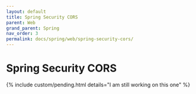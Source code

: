 ```yaml
---
layout: default
title: Spring Security CORS
parent: Web
grand_parent: Spring
nav_order: 3
permalink: docs/spring/web/spring-security-cors/
---
```


# Spring Security CORS

{% include custom/pending.html details="I am still working on this one" %}
